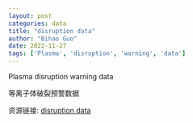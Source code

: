 ```yaml
---
layout: post
categories: data
title: "disruption data"
author: "Bihao Guo"
date: 2022-11-27
tags: ['Plasma', 'disruption', 'warning', 'data']
---
```


Plasma disruption warning data

等离子体破裂预警数据

资源链接: [disruption data](https://doi.org/10.57760/sciencedb.05681)
